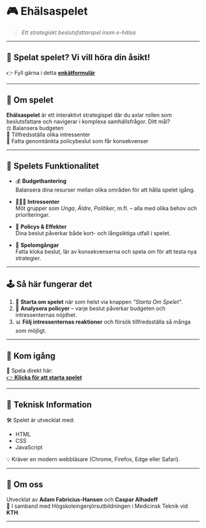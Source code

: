 # 🎮 Ehälsaspelet

> *Ett strategiskt beslutsfattarspel inom e-hälsa*

---

## 💬 Spelat spelet? Vi vill höra din åsikt!  
👉 Fyll gärna i detta [**enkätformulär**](https://docs.google.com/forms/d/e/1FAIpQLSdUF9ZjeDmGZ7syRjvVvbFkHMl4dlg0xcdPRc-lX2uXNcf52g/viewform?usp=header)

---

## 📘 Om spelet

**Ehälsaspelet** är ett interaktivt strategispel där du axlar rollen som beslutsfattare och navigerar i komplexa samhällsfrågor. Ditt mål?  
⚖️ Balansera budgeten  
🤝 Tillfredsställa olika intressenter  
🧠 Fatta genomtänkta policybeslut som får konsekvenser

---

## 🧩 Spelets Funktionalitet

- 💰 **Budgethantering**  
  Balansera dina resurser mellan olika områden för att hålla spelet igång.

- 🧑‍🤝‍🧑 **Intressenter**  
  Möt grupper som *Unga*, *Äldre*, *Politiker*, m.fl. – alla med olika behov och prioriteringar.

- 📜 **Policys & Effekter**  
  Dina beslut påverkar både kort- och långsiktiga utfall i spelet.

- 🔁 **Spelomgångar**  
  Fatta kloka beslut, lär av konsekvenserna och spela om för att testa nya strategier.

---

## 🕹️ Så här fungerar det

1. 🔄 **Starta om spelet** när som helst via knappen *"Starta Om Spelet"*.
2. 🧠 **Analysera policyer** – varje beslut påverkar budgeten och intressenternas nöjdhet.
3. 📊 **Följ intressenternas reaktioner** och försök tillfredsställa så många som möjligt.

---

## 🚀 Kom igång

🎯 Spela direkt här:  
[👉 **Klicka för att starta spelet**](https://adamfabricius.github.io/eHealthGame/)

---

## 🔧 Teknisk Information

🛠️ Spelet är utvecklat med:  
- HTML  
- CSS  
- JavaScript  

💡 Kräver en modern webbläsare (Chrome, Firefox, Edge eller Safari).

---

## 👥 Om oss

Utvecklat av **Adam Fabricius-Hansen** och **Caspar Alhadeff**  
📍 I samband med Högskoleingenjörsutbildningen i Medicinsk Teknik vid **KTH**.

---
